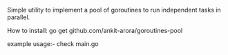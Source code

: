 Simple utility to implement a pool of goroutines to run independent tasks in parallel.

How to install: go get github.com/ankit-arora/goroutines-pool

example usage:- check main.go